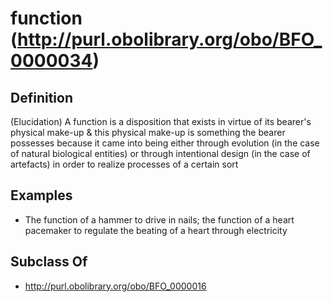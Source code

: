 # function (http://purl.obolibrary.org/obo/BFO_0000034)

## Definition
(Elucidation) A function is a disposition that exists in virtue of its bearer's physical make-up & this physical make-up is something the bearer possesses because it came into being either through evolution (in the case of natural biological entities) or through intentional design (in the case of artefacts) in order to realize processes of a certain sort

## Examples
- The function of a hammer to drive in nails; the function of a heart pacemaker to regulate the beating of a heart through electricity

## Subclass Of
- http://purl.obolibrary.org/obo/BFO_0000016

